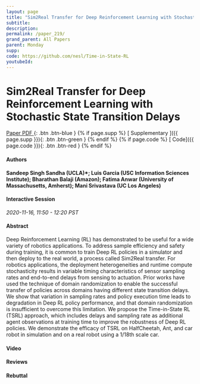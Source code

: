 ```yaml
---
layout: page
title: "Sim2Real Transfer for Deep Reinforcement Learning with Stochastic State Transition Delays"
subtitle: 
description:
permalink: /paper_219/
grand_parent: All Papers
parent: Monday
supp: 
code: https://github.com/nesl/Time-in-State-RL
youtubeId: 
---
```


# Sim2Real Transfer for Deep Reinforcement Learning with Stochastic State Transition Delays

[<i class="fa fa-file-text-o" aria-hidden="true"></i> Paper PDF ](https://drive.google.com/file/d/1ysPMP6AHp6s0Dj9FB5AE9UsHmSg41zBo/view){: .btn .btn-blue } {% if page.supp %} [<i class="fa fa-file-text-o" aria-hidden="true"></i> Supplementary ]({{ page.supp }}){: .btn .btn-green } {% endif %} {% if page.code %} [<i class="fa fa-github" aria-hidden="true"></i> Code]({{ page.code }}){: .btn .btn-red }
{% endif %}

#### Authors
**Sandeep Singh Sandha (UCLA)*; Luis Garcia (USC Information Sciences Institute); Bharathan Balaji (Amazon); Fatima Anwar (University of Massachusetts, Amherst); Mani Srivastava (UC Los Angeles)**

#### Interactive Session
*2020-11-16, 11:50 - 12:20 PST*

#### Abstract
Deep Reinforcement Learning (RL) has demonstrated to be useful for a wide variety of robotics applications. To address sample efficiency and safety during training, it is common to train Deep RL policies in a simulator and then deploy to the real world, a process called Sim2Real transfer.  For robotics applications, the deployment heterogeneities and runtime compute stochasticity results in variable timing characteristics of sensor sampling rates and end-to-end delays from sensing to actuation. Prior works have used the technique of domain randomization to enable the successful transfer of policies across domains having different state transition delays. We show that variation in sampling rates and policy execution time leads to degradation in Deep RL policy performance, and that domain randomization is insufficient to overcome this limitation. We propose the Time-in-State RL (TSRL) approach, which includes delays and sampling rate as additional agent observations at training time to improve the robustness of Deep RL policies. We demonstrate the efficacy of TSRL on HalfCheetah, Ant, and car robot in simulation and on a real robot using a 1/18th scale car.

#### Video 

#### Reviews

#### Rebuttal
